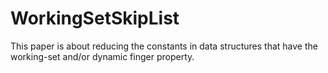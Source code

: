WorkingSetSkipList
==================

This paper is about reducing the constants in data structures that have the working-set and/or dynamic finger property.

